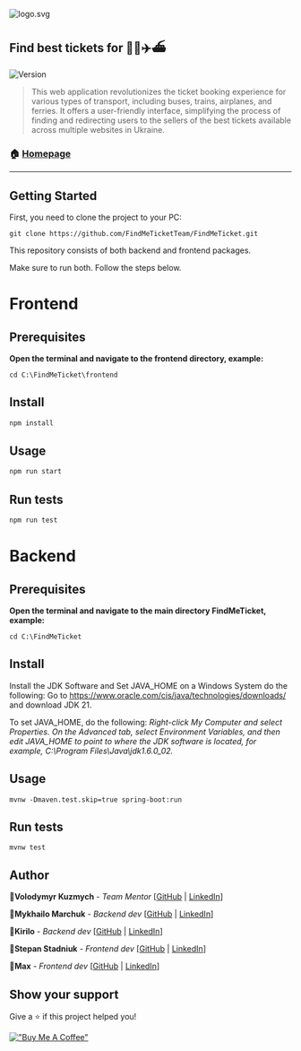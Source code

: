 ![logo.svg](..%2F..%2F..%2F..%2FDownloads%2FTelegram%20Desktop%2Flogo.svg) 
## Find best tickets for 🚌🚂✈️⛴️

![Version](https://img.shields.io/badge/version-1.0.0-blue.svg?cacheSeconds=2592000)

>  This web application revolutionizes the ticket booking experience for various types of transport, including buses, trains, airplanes, and ferries. It offers a user-friendly interface, simplifying the process of finding and redirecting users to the sellers of the best tickets available across multiple websites in Ukraine.

### 🏠 [Homepage](https://github.com/FindMeTicketTeam/FindMeTicket)
***
## Getting Started
First, you need to clone the project to your PC:
````
git clone https://github.com/FindMeTicketTeam/FindMeTicket.git
````
This repository consists of both backend and frontend packages.

Make sure to run both. Follow the steps below.

# Frontend
## Prerequisites
**Open the terminal and navigate to the frontend directory, example:**
````
cd C:\FindMeTicket\frontend
````
## Install

```sh
npm install
```

## Usage

```sh
npm run start
```

## Run tests

```sh
npm run test
```
# Backend
## Prerequisites

**Open the terminal and navigate to the main directory FindMeTicket, example:**
````
cd C:\FindMeTicket
````

## Install
Install the JDK Software and Set JAVA_HOME on a Windows System do the following:
Go to https://www.oracle.com/cis/java/technologies/downloads/ and download JDK 21.

To set JAVA_HOME, do the following:
*Right-click My Computer and select Properties.
On the Advanced tab, select Environment Variables, and then edit JAVA_HOME to point to where the JDK software is located, for example, C:\Program Files\Java\jdk1.6.0_02.*

## Usage

```shell
mvnw -Dmaven.test.skip=true spring-boot:run
```

## Run tests
```shell
mvnw test
```
## Author

👤**Volodymyr Kuzmych** - *Team Mentor* [[GitHub](https://github.com/VKuzmich) | [LinkedIn](https://www.linkedin.com/in/volodymyr-kuzmych-9915942a/)]

👤**Mykhailo Marchuk** - *Backend dev* [[GitHub](https://github.com/mishaakamichael999) | [LinkedIn](https://github.com/mishaakamichael999)]

👤**Kirilo** - *Backend dev* [[GitHub](https://github.com/Stepan22-prog) | [LinkedIn](-------)]

👤**Stepan Stadniuk** - *Frontend dev* [[GitHub](https://github.com/Stepan22-prog) | [LinkedIn](-------)]

👤**Max** - *Frontend dev* [[GitHub](https://github.com/maks2708) | [LinkedIn](------------)]


## Show your support

Give a ⭐️ if this project helped you!

[!["Buy Me A Coffee"](https://www.buymeacoffee.com/assets/img/custom_images/orange_img.png)](https://www.buymeacoffee.com/findmeticket)

